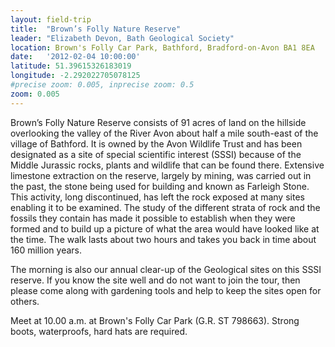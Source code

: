 ```yaml
---
layout: field-trip
title:  "Brown’s Folly Nature Reserve"
leader: "Elizabeth Devon, Bath Geological Society"
location: Brown's Folly Car Park, Bathford, Bradford-on-Avon BA1 8EA
date:   '2012-02-04 10:00:00'
latitude: 51.39615326183019
longitude: -2.292022705078125
#precise zoom: 0.005, inprecise zoom: 0.5
zoom: 0.005
---
```

Brown’s Folly Nature Reserve consists of 91 acres of land on the hillside overlooking the valley of the River Avon about half a mile south-east of the village of Bathford. It is owned by the Avon Wildlife Trust and has been designated as a site of special scientific interest (SSSI) because of the Middle Jurassic rocks, plants and wildlife that can be found there. Extensive limestone extraction on the reserve, largely by mining, was carried out in the past, the stone being used for building and known as Farleigh Stone. This activity, long discontinued, has left the rock exposed at many sites enabling it to be examined. The study of the different strata of rock and the fossils they contain has made it possible to establish when they were formed and to build up a picture of what the area would have looked like at the time. The walk lasts about two hours and takes you back in time about 160 million years.

The morning is also our annual clear-up of the Geological sites on this SSSI reserve. If you know the site well and do not want to join the tour, then please come along with gardening tools and help to keep the sites open for others.

Meet at 10.00 a.m. at Brown's Folly Car Park (G.R. ST 798663). Strong boots, waterproofs, hard hats are required.